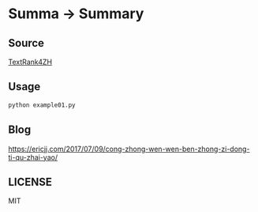 # Summa -> Summary

## Source

[TextRank4ZH](https://github.com/letiantian/TextRank4ZH)

## Usage

``` bash
python example01.py
```

## Blog
https://ericjj.com/2017/07/09/cong-zhong-wen-wen-ben-zhong-zi-dong-ti-qu-zhai-yao/

## LICENSE

MIT



